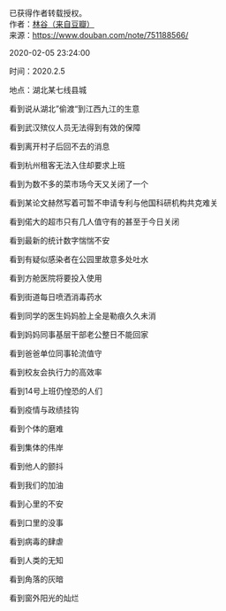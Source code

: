 已获得作者转载授权。  
作者：[林谷（来自豆瓣）](https://www.douban.com/people/115816477/)  
来源：https://www.douban.com/note/751188566/

2020-02-05 23:24:00

时间：2020.2.5

地点：湖北某七线县城

看到说从湖北”偷渡“到江西九江的生意

看到武汉殡仪人员无法得到有效的保障

看到离开村子后回不去的消息

看到杭州租客无法入住却要求上班

看到为数不多的菜市场今天又关闭了一个

看到某论文赫然写着可暂不申请专利与他国科研机构共克难关

看到偌大的超市只有几人值守有的甚至于今日关闭

看到最新的统计数字惴惴不安

看到有疑似感染者在公园里故意多处吐水

看到方舱医院将要投入使用

看到街道每日喷洒消毒药水

看到同学的医生妈妈脸上全是勒痕久久未消

看到妈妈同事基层干部老公整日不能回家

看到爸爸单位同事轮流值守

看到校友会执行力的高效率

看到14号上班仍惶恐的人们

看到疫情与政绩挂钩

看到个体的磨难

看到集体的伟岸

看到他人的颤抖

看到我们的加油

看到心里的不安

看到口里的没事

看到病毒的肆虐

看到人类的无知

看到角落的灰暗

看到窗外阳光的灿烂